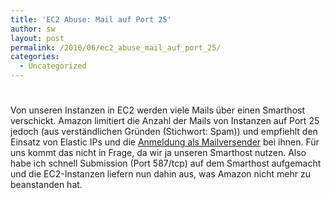 ```yaml
---
title: 'EC2 Abuse: Mail auf Port 25'
author: sw
layout: post
permalink: /2010/06/ec2_abuse_mail_auf_port_25/
categories:
  - Uncategorized
---
```

# 

Von unseren Instanzen in EC2 werden viele Mails über einen Smarthost verschickt. Amazon limitiert die Anzahl der Mails von Instanzen auf Port 25 jedoch (aus verständlichen Gründen (Stichwort: Spam)) und empfiehlt den Einsatz von Elastic IPs und die [Anmeldung als Mailversender][1] bei ihnen. Für uns kommt das nicht in Frage, da wir ja unseren Smarthost nutzen. Also habe ich schnell Submission (Port 587/tcp) auf dem Smarthost aufgemacht und die EC2-Instanzen liefern nun dahin aus, was Amazon nicht mehr zu beanstanden hat.

 [1]: http://aws.amazon.com/contact-us/ec2-email-limit-request/